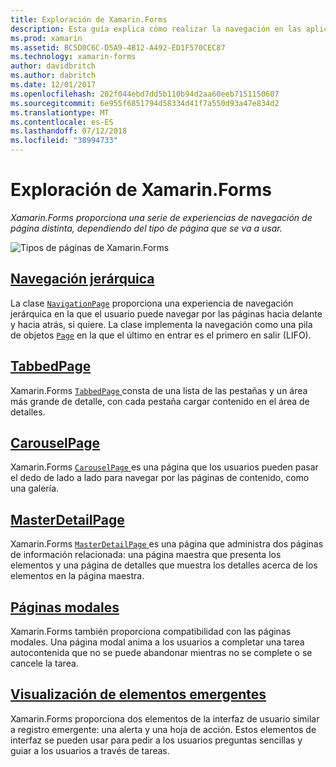 ```yaml
---
title: Exploración de Xamarin.Forms
description: Esta guía explica cómo realizar la navegación en las aplicaciones de Xamarin.Forms. Xamarin.Forms proporciona una serie de experiencias de navegación de página distinta, dependiendo del tipo de página que se va a usar.
ms.prod: xamarin
ms.assetid: BC5D0C6C-D5A9-4B12-A492-ED1F570CEC87
ms.technology: xamarin-forms
author: davidbritch
ms.author: dabritch
ms.date: 12/01/2017
ms.openlocfilehash: 202f044ebd7dd5b110b94d2aa60eeb7151150607
ms.sourcegitcommit: 6e955f6851794d58334d41f7a550d93a47e834d2
ms.translationtype: MT
ms.contentlocale: es-ES
ms.lasthandoff: 07/12/2018
ms.locfileid: "38994733"
---
```

# <a name="xamarinforms-navigation"></a>Exploración de Xamarin.Forms

_Xamarin.Forms proporciona una serie de experiencias de navegación de página distinta, dependiendo del tipo de página que se va a usar._

![](images/page-types.png "Tipos de páginas de Xamarin.Forms")

## <a name="hierarchical-navigationhierarchicalmd"></a>[Navegación jerárquica](hierarchical.md)

La clase [`NavigationPage`](xref:Xamarin.Forms.NavigationPage) proporciona una experiencia de navegación jerárquica en la que el usuario puede navegar por las páginas hacia delante y hacia atrás, si quiere. La clase implementa la navegación como una pila de objetos [`Page`](xref:Xamarin.Forms.Page) en la que el último en entrar es el primero en salir (LIFO).

## <a name="tabbedpagetabbed-pagemd"></a>[TabbedPage](tabbed-page.md)

Xamarin.Forms [ `TabbedPage` ](xref:Xamarin.Forms.TabbedPage) consta de una lista de las pestañas y un área más grande de detalle, con cada pestaña cargar contenido en el área de detalles.

## <a name="carouselpagecarousel-pagemd"></a>[CarouselPage](carousel-page.md)

Xamarin.Forms [ `CarouselPage` ](xref:Xamarin.Forms.CarouselPage) es una página que los usuarios pueden pasar el dedo de lado a lado para navegar por las páginas de contenido, como una galería.

## <a name="masterdetailpagemaster-detail-pagemd"></a>[MasterDetailPage](master-detail-page.md)

Xamarin.Forms [ `MasterDetailPage` ](xref:Xamarin.Forms.MasterDetailPage) es una página que administra dos páginas de información relacionada: una página maestra que presenta los elementos y una página de detalles que muestra los detalles acerca de los elementos en la página maestra.

## <a name="modal-pagesmodalmd"></a>[Páginas modales](modal.md)

Xamarin.Forms también proporciona compatibilidad con las páginas modales. Una página modal anima a los usuarios a completar una tarea autocontenida que no se puede abandonar mientras no se complete o se cancele la tarea.

## <a name="displaying-pop-upspop-upsmd"></a>[Visualización de elementos emergentes](pop-ups.md)

Xamarin.Forms proporciona dos elementos de la interfaz de usuario similar a registro emergente: una alerta y una hoja de acción. Estos elementos de interfaz se pueden usar para pedir a los usuarios preguntas sencillas y guiar a los usuarios a través de tareas.

